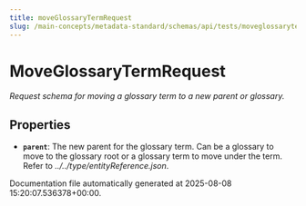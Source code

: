 ```yaml
---
title: moveGlossaryTermRequest
slug: /main-concepts/metadata-standard/schemas/api/tests/moveglossarytermrequest
---
```


# MoveGlossaryTermRequest

*Request schema for moving a glossary term to a new parent or glossary.*

## Properties

- **`parent`**: The new parent for the glossary term. Can be a glossary to move to the glossary root or a glossary term to move under the term. Refer to *../../type/entityReference.json*.


Documentation file automatically generated at 2025-08-08 15:20:07.536378+00:00.
